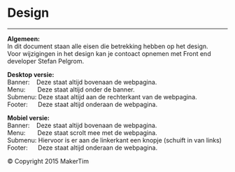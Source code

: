 # Design
---
**Algemeen:**  
In dit document staan alle eisen die betrekking hebben op het design.  
Voor wijzigingen in het design kan je contoact opnemen met Front end developer Stefan Pelgrom.   

**Desktop versie:**  
Banner: 	&nbsp;&nbsp;&nbsp;Deze staat altijd bovenaan de webpagina.  
Menu:  		&nbsp;&nbsp;&nbsp;&nbsp;&nbsp;&nbsp;Deze staat altijd onder de banner.  
Submenu:	Deze staat altijd aan de rechterkant van de webpagina.  
Footer:		&nbsp;&nbsp;&nbsp;&nbsp;&nbsp;Deze staat altijd onderaan de webpagina.  

**Mobiel versie:**  
Banner: 	&nbsp;&nbsp;&nbsp;Deze staat altijd bovenaan de webpagina.    
Menu:  		&nbsp;&nbsp;&nbsp;&nbsp;&nbsp;&nbsp;Deze staat scrolt mee met de webpagina.  
Submenu:	Hiervoor is er aan de linkerkant een knopje (schuift in van links)  
Footer:		&nbsp;&nbsp;&nbsp;&nbsp;&nbsp;Deze staat altijd onderaan de webpagina.  

© Copyright 2015 MakerTim